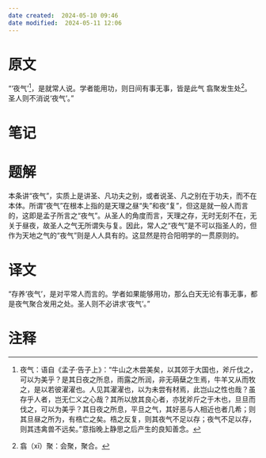 ```yaml
---
date created:  2024-05-10 09:46
date modified:  2024-05-11 12:06
---
```

# 原文
“‘夜气’[^1]，是就常人说。学者能用功，则日间有事无事，皆是此气 翕聚发生处[^2]。圣人则不消说‘夜气’。”
# 笔记

# 题解
本条讲“夜气”，实质上是讲圣、凡功夫之别，或者说圣、凡之别在于功夫，而不在本体。所谓“夜气”在根本上指的是天理之昼“失”和夜“复”，但这是就一般人而言的，这即是孟子所言之“夜气”。从圣人的角度而言，天理之存，无时无刻不在，无关于昼夜，故圣人之气无所谓失与复。因此，常人之“夜气”是不可以指圣人的，但作为天地之气的“夜气”则是人人具有的。这显然是符合阳明学的一贯原则的。
# 译文
“存养‘夜气’，是对平常人而言的。学者如果能够用功，那么白天无论有事无事，都是夜气聚合发用之处。圣人则不必讲求‘夜气’。”
# 注释

[^1]: 夜气：语自《孟子·告子上》：“牛山之木尝美矣，以其郊于大国也，斧斤伐之，可以为美乎？是其日夜之所息，雨露之所润，非无萌蘖之生焉，牛羊又从而牧之，是以若彼濯濯也。人见其濯濯也，以为未尝有材焉，此岂山之性也哉？虽存乎人者，岂无仁义之心哉？其所以放其良心者，亦犹斧斤之于木也，旦旦而伐之，可以为美乎？其日夜之所息，平旦之气，其好恶与人相近也者几希；则其旦昼之所为，有梏亡之矣。梏之反复，则其夜气不足以存；夜气不足以存，则其违禽兽不远矣。”意指晚上静思之后产生的良知善念。
[^2]: 翕（xī）聚：会聚，聚合。